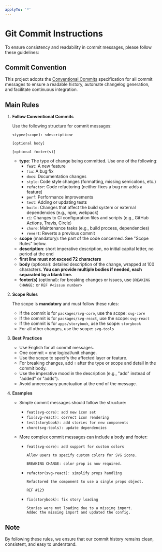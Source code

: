 ```yaml
---
applyTo: '*'
---
```

# Git Commit Instructions

To ensure consistency and readability in commit messages, please follow these guidelines:

## Commit Convention

This project adopts the [Conventional Commits](https://www.conventionalcommits.org/) specification for all commit
messages to ensure a readable history, automate changelog generation, and facilitate continuous integration.

## Main Rules

1. **Follow Conventional Commits**

   Use the following structure for commit messages:

   ```
   <type>(scope): <description>

   [optional body]

   [optional footer(s)]
   ```

    - **type**: The type of change being committed. Use one of the following:
        - `feat`: A new feature
        - `fix`: A bug fix
        - `docs`: Documentation changes
        - `style`: Code style changes (formatting, missing semicolons, etc.)
        - `refactor`: Code refactoring (neither fixes a bug nor adds a feature)
        - `perf`: Performance improvements
        - `test`: Adding or updating tests
        - `build`: Changes that affect the build system or external dependencies (e.g., npm, webpack)
        - `ci`: Changes to CI configuration files and scripts (e.g., GitHub Actions, Travis, Circle)
        - `chore`: Maintenance tasks (e.g., build process, dependencies)
        - `revert`: Reverts a previous commit
    - **scope** (mandatory): the part of the code concerned. See "Scope Rules" below.
    - **description**: short imperative description, no initial capital letter, no period at the end
    - **first line must not exceed 72 characters**
    - **body** (optional): detailed description of the change, wrapped at 100 characters.
      **You can provide multiple bodies if needed, each separated by a blank line.**
    - **footer(s)** (optional): for breaking changes or issues, use `BREAKING CHANGE:` or `REF #<issue number>`

2. **Scope Rules**

    The scope is **mandatory** and must follow these rules:
    - If the commit is for `packages/svg-core`, use the scope: `svg-core`
    - If the commit is for `packages/svg-react`, use the scope: `svg-react`
    - If the commit is for `apps/storybook`, use the scope: `storybook`
    - For all other changes, use the scope: `svg-tools`

3. **Best Practices**

    - Use English for all commit messages.
    - One commit = one logical/unit change.
    - Use the scope to specify the affected layer or feature.
    - For breaking changes, add `!` after the type or scope and detail in the commit body.
    - Use the imperative mood in the description (e.g., "add" instead of "added" or "adds").
    - Avoid unnecessary punctuation at the end of the message.

4. **Examples**

    - Simple commit messages should follow the structure:
        - `feat(svg-core): add new icon set`
        - `fix(svg-react): correct icon rendering`
        - `test(storybook): add stories for new components`
        - `chore(svg-tools): update dependencies`

    - More complex commit messages can include a body and footer:
        - ```
          feat(svg-core): add support for custom colors

          Allow users to specify custom colors for SVG icons.

          BREAKING CHANGE: color prop is now required.
          ```
        - ```
          refactor(svg-react): simplify props handling

          Refactored the component to use a single props object.

          REF #123
          ```
        - ```
          fix(storybook): fix story loading

          Stories were not loading due to a missing import.
          Added the missing import and updated the config.
          ```

## Note

By following these rules, we ensure that our commit history remains clean, consistent, and easy to understand.